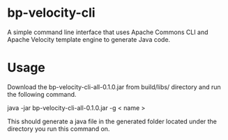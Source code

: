 # bp-velocity-cli
A simple command line interface that uses Apache Commons CLI and Apache Velocity template engine to generate Java code.

Usage
======
Download the bp-velocity-cli-all-0.1.0.jar from build/libs/ directory and run the following command.

java -jar bp-velocity-cli-all-0.1.0.jar -g < name >

This should generate a java file in the generated folder located under the directory you run this command on.